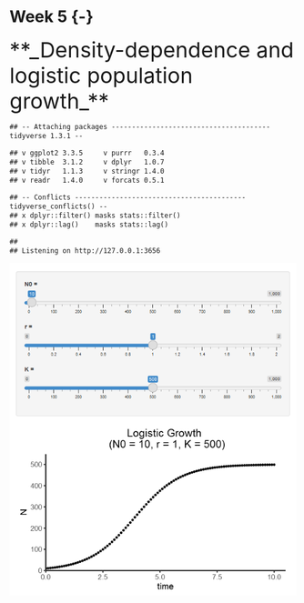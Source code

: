 

# Week 5 {-} 
<div style = "font-size: 28pt"> **_Density-dependence and logistic population growth_**</div>



```
## -- Attaching packages --------------------------------------- tidyverse 1.3.1 --
```

```
## v ggplot2 3.3.5     v purrr   0.3.4
## v tibble  3.1.2     v dplyr   1.0.7
## v tidyr   1.1.3     v stringr 1.4.0
## v readr   1.4.0     v forcats 0.5.1
```

```
## -- Conflicts ------------------------------------------ tidyverse_conflicts() --
## x dplyr::filter() masks stats::filter()
## x dplyr::lag()    masks stats::lag()
```

```
## 
## Listening on http://127.0.0.1:3656
```

<img src="test_files/figure-html/unnamed-chunk-1-1.png" width="672" />
